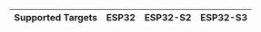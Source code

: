 | Supported Targets | ESP32 | ESP32-S2 | ESP32-S3 |
| ----------------- | ----- | -------- | -------- |

